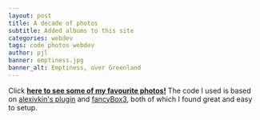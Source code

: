 ```yaml
---
layout: post
title: A decade of photos
subtitle: Added albums to this site
categories: webdev
tags: code photos webdev
author: pjl
banner: emptiness.jpg
banner_alt: Emptiness, over Greenland
---
```


Click [__here to see some of my favourite photos!__](/photos/decade/)  The code I used is based on [alexivkin's plugin](https://github.com/alexivkin/Jekyll-Art-Gallery-Plugin) and [fancyBox3](http://fancyapps.com/fancybox/3/), both of which I found great and easy to setup.